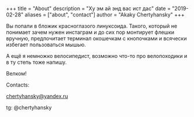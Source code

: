 +++
title = "About"
description = "Ху эм ай энд вас ист дас"
date = "2019-02-28"
aliases = ["about", "contact"]
author = "Akaky Chertyhansky"
+++

Вы попали в бложик красноглазого линуксоида. Такого, который не понимает зачем нужен инстаграм и до сих пор монтирует флешки вручную, предпочитает терминал окошечкам с кнопочками и всячески избегает пользоваться мышью.

А ещё я немножко велосипедист, возможно что-то про велопоходики и в ту степь тоже напишу.

Велком!

Contacts:

chertyhansky@yandex.ru

tg: @chertyhansky
